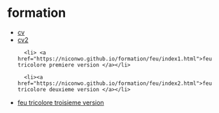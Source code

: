 # formation
<html lang="en">
<head>
    <meta charset="UTF-8">
    <meta name="viewport" content="width=device-width, initial-scale=1.0">
    <meta http-equiv="X-UA-Compatible" content="ie=edge">
    <title>Document</title>
</head>
<body>
    <ul>
    <li><a href="https://niconwo.github.io/formation/cv/">cv<a></li>
        <li><a href="https://niconwo.github.io/formation/cv2/">cv2</a></li>
    
      <li> <a href="https://niconwo.github.io/formation/feu/index1.html">feu tricolore premiere version </a></li>
   
      <li><a href="https://niconwo.github.io/formation/feu/index2.html">feu tricolore deuxieme version </a></li>
<li><a href="https://niconwo.github.io/formation/feu/index3.html">feu tricolore troisieme version </a></li>
</ul>
    
    
</body>
</html>
